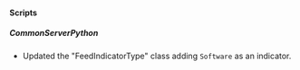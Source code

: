 
#### Scripts

##### CommonServerPython

 - Updated the "FeedIndicatorType" class adding `Software` as an indicator.
